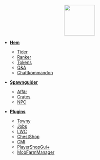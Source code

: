 <!-- docs/_sidebar.md -->

<a href="https://ekstammen.nu/">
<p align="center">
<img width="100" height="100" src="https://ekstammen.nu/img/serverlogo.png">  
</p>
</a>

- [**<ins>Hem**](/)
  - [Tider](tider.md)
  - [Ranker](ranker.md)
  - [Tokens](tokens.md)
  - [Q&A](frågor.md)
  - [Chattkommandon](chattkommandon.md)

- [**<ins>Spawnguider**](README.md) 
  - [Affär](spawn/affär.md)
  - [Crates](spawn/crates.md)
  - [NPC](spawn/npc.md)

- [**<ins>Plugins**](plugins/README.md)
  - [Towny](plugins/towny.md)
  - [Jobs](plugins/jobs.md)
  - [LWC](plugins/lwc.md)
  - [ChestShop](plugins/chestshop.md)
  - [CMI](plugins/cmi.md)
  - [PlayerShopGui+](plugins/playershopgui.md)
  - [MobFarmManager](plugins/mfm.md)
